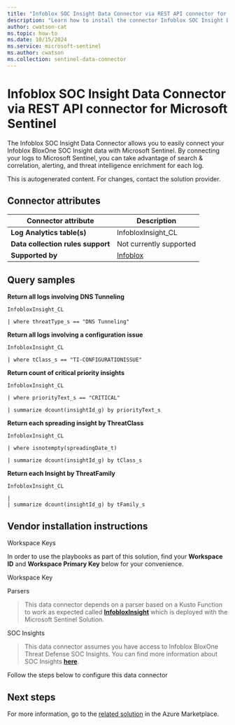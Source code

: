 ```yaml
---
title: "Infoblox SOC Insight Data Connector via REST API connector for Microsoft Sentinel"
description: "Learn how to install the connector Infoblox SOC Insight Data Connector via REST API to connect your data source to Microsoft Sentinel."
author: cwatson-cat
ms.topic: how-to
ms.date: 10/15/2024
ms.service: microsoft-sentinel
ms.author: cwatson
ms.collection: sentinel-data-connector
---
```


# Infoblox SOC Insight Data Connector via REST API connector for Microsoft Sentinel

The Infoblox SOC Insight Data Connector allows you to easily connect your Infoblox BloxOne SOC Insight data with Microsoft Sentinel. By connecting your logs to Microsoft Sentinel, you can take advantage of search & correlation, alerting, and threat intelligence enrichment for each log.

This is autogenerated content. For changes, contact the solution provider.

## Connector attributes

| Connector attribute | Description |
| --- | --- |
| **Log Analytics table(s)** | InfobloxInsight_CL<br/> |
| **Data collection rules support** | Not currently supported |
| **Supported by** | [Infoblox](https://support.infoblox.com/) |

## Query samples

**Return all logs involving DNS Tunneling**

   ```kusto
InfobloxInsight_CL

   | where threatType_s == "DNS Tunneling"
   ```

**Return all logs involving a configuration issue**

   ```kusto
InfobloxInsight_CL

   | where tClass_s == "TI-CONFIGURATIONISSUE"
   ```

**Return count of critical priority insights**

   ```kusto
InfobloxInsight_CL

   | where priorityText_s == "CRITICAL"
 
   | summarize dcount(insightId_g) by priorityText_s
   ```

**Return each spreading insight by ThreatClass**

   ```kusto
InfobloxInsight_CL

   | where isnotempty(spreadingDate_t)
 
   | summarize dcount(insightId_g) by tClass_s
   ```

**Return each Insight by ThreatFamily**

   ```kusto
InfobloxInsight_CL

   | 
   | summarize dcount(insightId_g) by tFamily_s
   ```



## Vendor installation instructions

Workspace Keys

In order to use the playbooks as part of this solution, find your **Workspace ID** and **Workspace Primary Key** below for your convenience.


   Workspace Key

Parsers

>This data connector depends on a parser based on a Kusto Function to work as expected called [**InfobloxInsight**](https://github.com/Azure/Azure-Sentinel/blob/master/Solutions/Infoblox%20SOC%20Insights/Parsers/InfobloxInsight.yaml) which is deployed with the Microsoft Sentinel Solution.

SOC Insights

>This data connector assumes you have access to Infoblox BloxOne Threat Defense SOC Insights. You can find more information about SOC Insights [**here**](https://docs.infoblox.com/space/BloxOneThreatDefense/501514252/SOC+Insights).

Follow the steps below to configure this data connector




## Next steps

For more information, go to the [related solution](https://azuremarketplace.microsoft.com/en-us/marketplace/apps/infoblox.infoblox-app-for-microsoft-sentinel?tab=Overview) in the Azure Marketplace.
